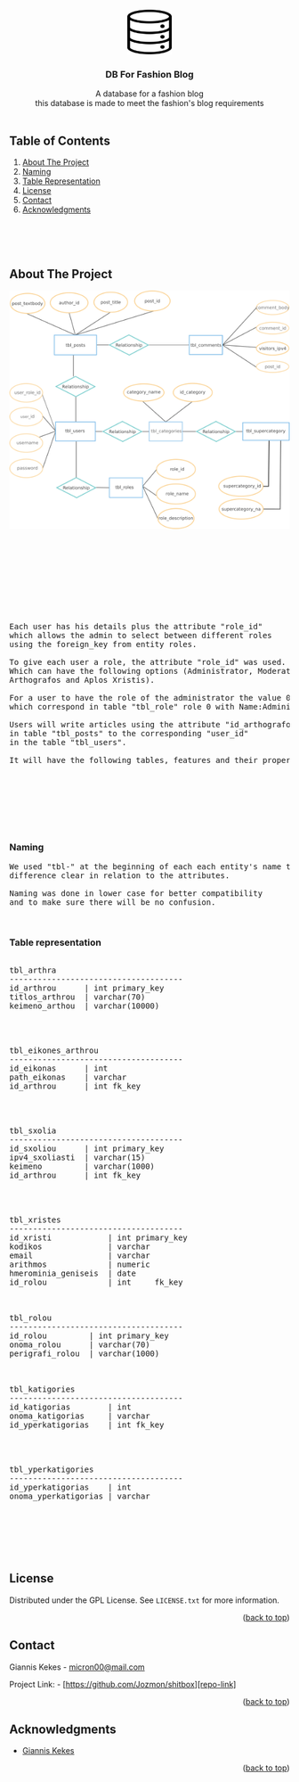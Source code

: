 <!-- PROJECT LOGO -->
<br />
<div align="center">
  <a href="https://github.com/Jozmon/ip-dec2bin-private">
    <img src="images/logo.png" alt="Logo" width="80" height="80">
  </a>

  <h3 align="center">DB For Fashion Blog</h3>

  <p align="center">
    A database for a fashion blog
    <br>
    this database is made to meet the fashion's blog requirements
    <br />
    <br />

  </p>
</div>



<!-- TABLE OF CONTENTS -->

## Table of Contents

  <ol>
    <li>
      <a href="#about-the-project">About The Project</a>
    </li>
    <li>
      <a href="#Naming">Naming</a>
    </li>
    <li>
      <a href="#Table Representation">Table Representation</a>
    </li>
    <li><a href="#license">License</a></li>
    <li><a href="#contact">Contact</a></li>
    <li><a href="#acknowledgments">Acknowledgments</a></li>
  </ol>

<br>
<br>
<br>

<!-- ABOUT THE PROJECT -->
## About The Project

![Product Name Screen Shot][product-screenshot]

<br>
<br>
<br>
<br>
<br>


<br>
<br>
<br>



<pre>
Each user has his details plus the attribute "role_id" 
which allows the admin to select between different roles 
using the foreign_key from entity roles.

To give each user a role, the attribute "role_id" was used.
Which can have the following options (Administrator, Moderator, 
Arthografos and Aplos Xristis).

For a user to have the role of the administrator the value 0 must choosen
which correspond in table "tbl_role" role 0 with Name:Administrator

Users will write articles using the attribute "id_arthografou"
in table "tbl_posts" to the corresponding "user_id" 
in the table "tbl_users".

It will have the following tables, features and their properties.

</pre>

<br>
<br>
<br>
<br>
<br>

### Naming
<pre>
We used "tbl-" at the beginning of each each entity's name to make their
difference clear in relation to the attributes.

Naming was done in lower case for better compatibility
and to make sure there will be no confusion.
</pre>
<br>


<!-- TBL_PRESENT -->
### Table representation
<pre>

tbl_arthra
-------------------------------------
id_arthrou      | int primary_key
titlos_arthrou  | varchar(70)
keimeno_arthou  | varchar(10000)
<br>


tbl_eikones_arthrou
-------------------------------------
id_eikonas      | int
path_eikonas    | varchar
id_arthrou      | int fk_key
<br>


tbl_sxolia
-------------------------------------
id_sxoliou      | int primary_key
ipv4_sxoliasti  | varchar(15)
keimeno         | varchar(1000)
id_arthrou      | int fk_key
<br>


tbl_xristes
-------------------------------------
id_xristi            | int primary_key
kodikos              | varchar
email                | varchar
arithmos             | numeric
hmerominia_geniseis  | date
id_rolou             | int     fk_key
<br>

tbl_rolou
-------------------------------------
id_rolou         | int primary_key
onoma_rolou      | varchar(70)
perigrafi_rolou  | varchar(1000)
<br>

tbl_katigories
-------------------------------------
id_katigorias        | int
onoma_katigorias     | varchar
id_yperkatigorias    | int fk_key
<br>


tbl_yperkatigories
-------------------------------------
id_yperkatigorias    | int
onoma_yperkatigorias | varchar

</pre>

<br>
<br>
<br>
<br>

<!-- LICENSE -->
## License

Distributed under the GPL License. See `LICENSE.txt` for more information.

<p align="right">(<a href="#readme-top">back to top</a>)</p>



<!-- CONTACT -->
## Contact

Giannis Kekes - micron00@mail.com

Project Link: - [https://github.com/Jozmon/shitbox][repo-link]

<p align="right">(<a href="#readme-top">back to top</a>)</p>



<!-- ACKNOWLEDGMENTS -->
## Acknowledgments

* [Giannis Kekes](micron00@mail.com)

<p align="right">(<a href="#readme-top">back to top</a>)</p>


<!-- MARKDOWN LINKS & IMAGES -->
[product-screenshot]: images/screenshot.png
[repo-link]: https://github.com/Jozmon/shitbox
